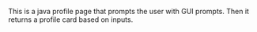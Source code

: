 This is a java profile page that prompts the user with GUI prompts. Then it returns a profile card based on inputs.
